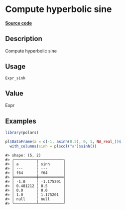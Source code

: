 
# Compute hyperbolic sine

[**Source code**](https://github.com/pola-rs/r-polars/tree/53c7d964901ed4a019998e89aff8c6d44691d793/R/#L)

## Description

Compute hyperbolic sine

## Usage

<pre><code class='language-R'>Expr_sinh
</code></pre>

## Value

Expr

## Examples

``` r
library(polars)

pl$DataFrame(a = c(-1, asinh(0.5), 0, 1, NA_real_))$
  with_columns(sinh = pl$col("a")$sinh())
```

    #> shape: (5, 2)
    #> ┌──────────┬───────────┐
    #> │ a        ┆ sinh      │
    #> │ ---      ┆ ---       │
    #> │ f64      ┆ f64       │
    #> ╞══════════╪═══════════╡
    #> │ -1.0     ┆ -1.175201 │
    #> │ 0.481212 ┆ 0.5       │
    #> │ 0.0      ┆ 0.0       │
    #> │ 1.0      ┆ 1.175201  │
    #> │ null     ┆ null      │
    #> └──────────┴───────────┘
